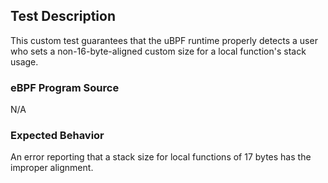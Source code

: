 ## Test Description

This custom test guarantees that the uBPF runtime properly detects a user who sets a non-16-byte-aligned custom size for a local function's stack usage.

### eBPF Program Source

N/A

### Expected Behavior

An error reporting that a stack size for local functions of 17 bytes has the improper alignment.